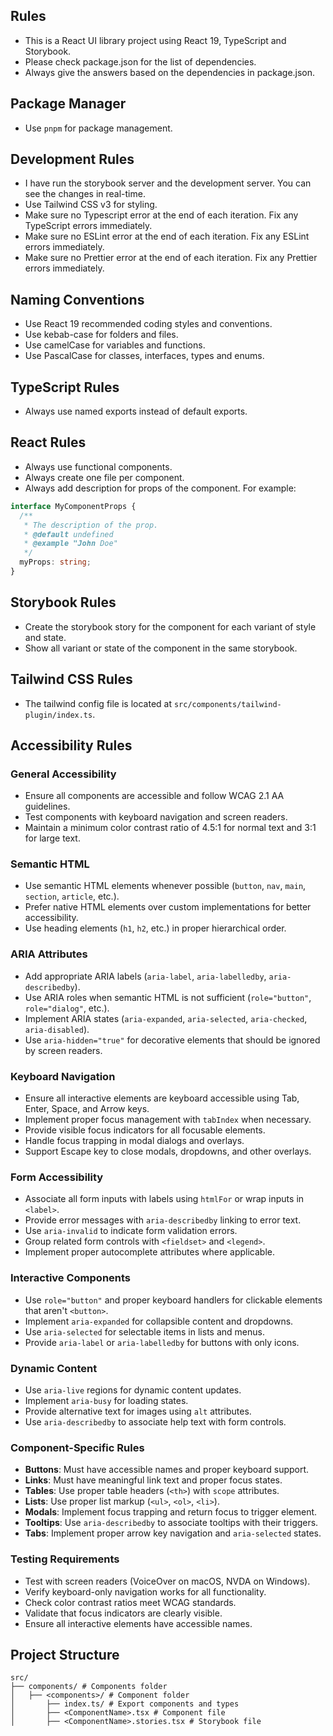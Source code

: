 ## Rules

- This is a React UI library project using React 19, TypeScript and Storybook.
- Please check package.json for the list of dependencies.
- Always give the answers based on the dependencies in package.json.

## Package Manager

- Use `pnpm` for package management.

## Development Rules

- I have run the storybook server and the development server. You can see the changes in real-time.
- Use Tailwind CSS v3 for styling.
- Make sure no Typescript error at the end of each iteration. Fix any TypeScript errors immediately.
- Make sure no ESLint error at the end of each iteration. Fix any ESLint errors immediately.
- Make sure no Prettier error at the end of each iteration. Fix any Prettier errors immediately.

## Naming Conventions

- Use React 19 recommended coding styles and conventions.
- Use kebab-case for folders and files.
- Use camelCase for variables and functions.
- Use PascalCase for classes, interfaces, types and enums.

## TypeScript Rules

- Always use named exports instead of default exports.

## React Rules

- Always use functional components.
- Always create one file per component.
- Always add description for props of the component. For example:

```typescript
interface MyComponentProps {
  /**
   * The description of the prop.
   * @default undefined
   * @example "John Doe"
   */
  myProps: string;
}
```

## Storybook Rules

- Create the storybook story for the component for each variant of style and state.
- Show all variant or state of the component in the same storybook.

## Tailwind CSS Rules

- The tailwind config file is located at `src/components/tailwind-plugin/index.ts`.

## Accessibility Rules

### General Accessibility

- Ensure all components are accessible and follow WCAG 2.1 AA guidelines.
- Test components with keyboard navigation and screen readers.
- Maintain a minimum color contrast ratio of 4.5:1 for normal text and 3:1 for large text.

### Semantic HTML

- Use semantic HTML elements whenever possible (`button`, `nav`, `main`, `section`, `article`, etc.).
- Prefer native HTML elements over custom implementations for better accessibility.
- Use heading elements (`h1`, `h2`, etc.) in proper hierarchical order.

### ARIA Attributes

- Add appropriate ARIA labels (`aria-label`, `aria-labelledby`, `aria-describedby`).
- Use ARIA roles when semantic HTML is not sufficient (`role="button"`, `role="dialog"`, etc.).
- Implement ARIA states (`aria-expanded`, `aria-selected`, `aria-checked`, `aria-disabled`).
- Use `aria-hidden="true"` for decorative elements that should be ignored by screen readers.

### Keyboard Navigation

- Ensure all interactive elements are keyboard accessible using Tab, Enter, Space, and Arrow keys.
- Implement proper focus management with `tabIndex` when necessary.
- Provide visible focus indicators for all focusable elements.
- Handle focus trapping in modal dialogs and overlays.
- Support Escape key to close modals, dropdowns, and other overlays.

### Form Accessibility

- Associate all form inputs with labels using `htmlFor` or wrap inputs in `<label>`.
- Provide error messages with `aria-describedby` linking to error text.
- Use `aria-invalid` to indicate form validation errors.
- Group related form controls with `<fieldset>` and `<legend>`.
- Implement proper autocomplete attributes where applicable.

### Interactive Components

- Use `role="button"` and proper keyboard handlers for clickable elements that aren't `<button>`.
- Implement `aria-expanded` for collapsible content and dropdowns.
- Use `aria-selected` for selectable items in lists and menus.
- Provide `aria-label` or `aria-labelledby` for buttons with only icons.

### Dynamic Content

- Use `aria-live` regions for dynamic content updates.
- Implement `aria-busy` for loading states.
- Provide alternative text for images using `alt` attributes.
- Use `aria-describedby` to associate help text with form controls.

### Component-Specific Rules

- **Buttons**: Must have accessible names and proper keyboard support.
- **Links**: Must have meaningful link text and proper focus states.
- **Tables**: Use proper table headers (`<th>`) with `scope` attributes.
- **Lists**: Use proper list markup (`<ul>`, `<ol>`, `<li>`).
- **Modals**: Implement focus trapping and return focus to trigger element.
- **Tooltips**: Use `aria-describedby` to associate tooltips with their triggers.
- **Tabs**: Implement proper arrow key navigation and `aria-selected` states.

### Testing Requirements

- Test with screen readers (VoiceOver on macOS, NVDA on Windows).
- Verify keyboard-only navigation works for all functionality.
- Check color contrast ratios meet WCAG standards.
- Validate that focus indicators are clearly visible.
- Ensure all interactive elements have accessible names.

## Project Structure

```
src/
├── components/ # Components folder
│   ├── <components>/ # Component folder
│       ├── index.ts/ # Export components and types
│       ├── <ComponentName>.tsx # Component file
│       ├── <ComponentName>.stories.tsx # Storybook file
```
